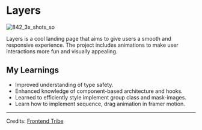 # Layers

![842_3x_shots_so](https://github.com/user-attachments/assets/92c9d932-5bac-4f54-9a7d-15a46af1ba9c)


Layers is a cool landing page that aims to give users a smooth and responsive experience. The project includes animations to make user interactions more fun and visually appealing.
## My Learnings
- Improved understanding of type safety.
- Enhanced knowledge of component-based architecture and hooks.
- Learned to efficiently style implement group class and mask-images.
- Learn how to implement sequence, drag animation in framer motion. 

---
Credits: [Frontend Tribe](https://www.youtube.com/@frontend-tribe)
